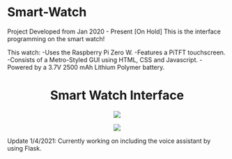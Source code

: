 # Smart-Watch
Project Developed from Jan 2020 - Present [On Hold]
This is the interface programming on the smart watch! 

This watch: 
-Uses the Raspberry Pi Zero W.
-Features a PiTFT touchscreen. 
-Consists of a Metro-Styled GUI using HTML, CSS and Javascript. 
-Powered by a 3.7V 2500 mAh Lithium Polymer battery. 

<h1 align = "center">Smart Watch Interface</h1>
<p align="center">
  <img src="https://user-images.githubusercontent.com/66987198/175841600-b593b525-2b5b-4766-ba48-3fa0aa3cb8ff.jpg" />
</p>
<p align="center">
  <img src="https://user-images.githubusercontent.com/66987198/175841603-8f1d7b09-f52a-44b2-94b6-0bb83b027b9a.jpg" />
</p>

Update 1/4/2021:
Currently working on including the voice assistant by using Flask.
